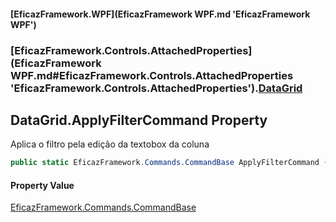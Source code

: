 #### [EficazFramework.WPF](EficazFramework WPF.md 'EficazFramework WPF')
### [EficazFramework.Controls.AttachedProperties](EficazFramework WPF.md#EficazFramework.Controls.AttachedProperties 'EficazFramework.Controls.AttachedProperties').[DataGrid](EficazFramework.Controls.AttachedProperties/DataGrid.md 'EficazFramework.Controls.AttachedProperties.DataGrid')

## DataGrid.ApplyFilterCommand Property

Aplica o filtro pela edição da textobox da coluna

```csharp
public static EficazFramework.Commands.CommandBase ApplyFilterCommand { get; }
```

#### Property Value
[EficazFramework.Commands.CommandBase](https://docs.microsoft.com/en-us/dotnet/api/EficazFramework.Commands.CommandBase 'EficazFramework.Commands.CommandBase')